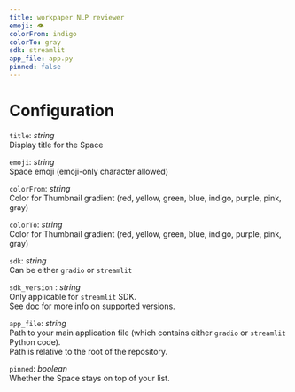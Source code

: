 ```yaml
---
title: workpaper NLP reviewer
emoji: 👁
colorFrom: indigo
colorTo: gray
sdk: streamlit
app_file: app.py
pinned: false
---
```


# Configuration

`title`: _string_  
Display title for the Space

`emoji`: _string_  
Space emoji (emoji-only character allowed)

`colorFrom`: _string_  
Color for Thumbnail gradient (red, yellow, green, blue, indigo, purple, pink, gray)

`colorTo`: _string_  
Color for Thumbnail gradient (red, yellow, green, blue, indigo, purple, pink, gray)

`sdk`: _string_  
Can be either `gradio` or `streamlit`

`sdk_version` : _string_  
Only applicable for `streamlit` SDK.  
See [doc](https://hf.co/docs/hub/spaces) for more info on supported versions.

`app_file`: _string_  
Path to your main application file (which contains either `gradio` or `streamlit` Python code).  
Path is relative to the root of the repository.

`pinned`: _boolean_  
Whether the Space stays on top of your list.
